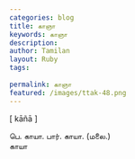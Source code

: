 ```yaml
---
categories: blog
title: காஞா
keywords: காஞா
description: 
author: Tamilan
layout: Ruby
tags: 
 
permalink: காஞா
featured: /images/ttak-48.png
---
```

  
[ kāñā ]  
  
பெ. காயா. பார். காயா. (மலை.)  
காயா